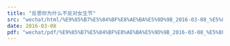 ```yaml
---
title: "反思你为什么不反对女生节"
src: "wechat/html/%E9%85%B7%E5%84%BF%E8%AE%BA%E5%9D%9B_2016-03-08_%E5%8F%8D%E6%80%9D%E4%BD%A0%E4%B8%BA%E4%BB%80%E4%B9%88%E4%B8%8D%E5%8F%8D%E5%AF%B9%E5%A5%B3%E7%94%9F%E8%8A%82.html"
date: 2016-03-08
pdf: "wechat/pdf/%E9%85%B7%E5%84%BF%E8%AE%BA%E5%9D%9B_2016-03-08_%E5%8F%8D%E6%80%9D%E4%BD%A0%E4%B8%BA%E4%BB%80%E4%B9%88%E4%B8%8D%E5%8F%8D%E5%AF%B9%E5%A5%B3%E7%94%9F%E8%8A%82.pdf"
---
```

